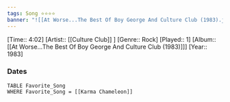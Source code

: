 ```yaml
---
tags: Song ⭐⭐⭐⭐ 
banner: "![[At Worse...The Best Of Boy George And Culture Club (1983).jpg]]"
---
```

[Time:: 4:02]
[Artist:: [[Culture Club]] ]
[Genre:: Rock]
[Played:: 1]
[Album:: [[At Worse...The Best Of Boy George And Culture Club (1983)]]]
[Year:: 1983]
### Dates
````dataview
TABLE Favorite_Song
WHERE Favorite_Song = [[Karma Chameleon]]
````